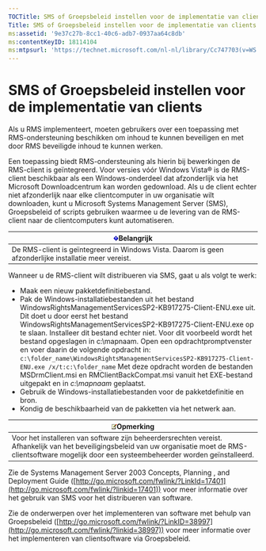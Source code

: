 ```yaml
---
TOCTitle: SMS of Groepsbeleid instellen voor de implementatie van clients
Title: SMS of Groepsbeleid instellen voor de implementatie van clients
ms:assetid: '9e37c27b-8cc1-40c6-adb7-0937aa64c8db'
ms:contentKeyID: 18114104
ms:mtpsurl: 'https://technet.microsoft.com/nl-nl/library/Cc747703(v=WS.10)'
---
```


SMS of Groepsbeleid instellen voor de implementatie van clients
===============================================================

Als u RMS implementeert, moeten gebruikers over een toepassing met RMS-ondersteuning beschikken om inhoud te kunnen beveiligen en met door RMS beveiligde inhoud te kunnen werken.

Een toepassing biedt RMS-ondersteuning als hierin bij bewerkingen de RMS-client is geïntegreerd. Voor versies vóór Windows Vista® is de RMS-client beschikbaar als een Windows-onderdeel dat afzonderlijk via het Microsoft Downloadcentrum kan worden gedownload. Als u de client echter niet afzonderlijk naar elke clientcomputer in uw organisatie wilt downloaden, kunt u Microsoft Systems Management Server (SMS), Groepsbeleid of scripts gebruiken waarmee u de levering van de RMS-client naar de clientcomputers kunt automatiseren.

| ![](/security-updates/images/Cc747703.Important(WS.10).gif)Belangrijk                       |
|--------------------------------------------------------------------------------------------------------|
| De RMS-client is geïntegreerd in Windows Vista. Daarom is geen afzonderlijke installatie meer vereist. |

Wanneer u de RMS-client wilt distribueren via SMS, gaat u als volgt te werk:

-   Maak een nieuw pakketdefinitiebestand.
-   Pak de Windows-installatiebestanden uit het bestand WindowsRightsManagementServicesSP2-KB917275-Client-ENU.exe uit. Dit doet u door eerst het bestand WindowsRightsManagementServicesSP2-KB917275-Client-ENU.exe op te slaan. Installeer dit bestand echter niet. Voor dit voorbeeld wordt het bestand opgeslagen in c:\\mapnaam. Open een opdrachtpromptvenster en voer daarin de volgende opdracht in:
    `c:\folder_name\WindowsRightsManagementServicesSP2-KB917275-Client-ENU.exe /x/t:c:\folder_name`
    Met deze opdracht worden de bestanden MSDrmClient.msi en RMClientBackCompat.msi vanuit het EXE-bestand uitgepakt en in *c:\\mapnaam* geplaatst.
-   Gebruik de Windows-installatiebestanden voor de pakketdefinitie en bron.
-   Kondig de beschikbaarheid van de pakketten via het netwerk aan.

| ![](/security-updates/images/Cc747703.note(WS.10).gif)Opmerking                                                                                                                                      |
|-----------------------------------------------------------------------------------------------------------------------------------------------------------------------------------------------------------------|
| Voor het installeren van software zijn beheerdersrechten vereist. Afhankelijk van het beveiligingsbeleid van uw organisatie moet de RMS-clientsoftware mogelijk door een systeembeheerder worden geïnstalleerd. |

Zie de Systems Management Server 2003 Concepts, Planning , and Deployment Guide ([http://go.microsoft.com/fwlink/?LinkId=17401](http://go.microsoft.com/fwlink/?linkid=17401)) voor meer informatie over het gebruik van SMS voor het distribueren van software.

Zie de onderwerpen over het implementeren van software met behulp van Groepsbeleid ([http://go.microsoft.com/fwlink/?LinkID=38997](http://go.microsoft.com/fwlink/?linkid=38997)) voor meer informatie over het implementeren van clientsoftware via Groepsbeleid.
